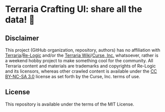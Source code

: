 # Terraria Crafting UI: share all the data! 🦄

## Disclaimer

This project (GitHub organization, repository, authors) has no affiliation with [Terraria](https://terraria.org/)/[Re-Logic](https://re-logic.com/) and/or the [Terraria Wiki](http://terraria.gamepedia.com/Terraria_Wiki)/[Curse, Inc.](http://www.curseinc.com/) whatsoever, rather is a weekend hobby project to make something cool for the community. All Terraria content and materials are trademarks and copyrights of Re-Logic and its licensors, whereas other crawled content is available under the [CC BY-NC-SA 3.0](http://creativecommons.org/licenses/by-nc-sa/3.0/) license as set forth by the Curse, Inc. terms of use.

## License

This repository is available under the terms of the MIT License.
